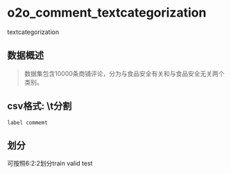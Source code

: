 # o2o_comment_textcategorization
textcategorization

## 数据概述
> 数据集包含10000条商铺评论，分为与食品安全有关和与食品安全无关两个类别。

## csv格式: \t分割
`label commemt`

## 划分
可按照6:2:2划分train valid test
